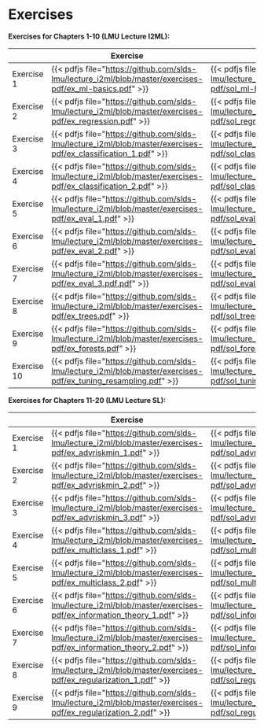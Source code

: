 # Exercises

__Exercises for Chapters 1-10 (LMU Lecture I2ML):__

|            | Exercise    | Solution |
| ---------| -------------- | -------------|
| Exercise 1 | {{< pdfjs file="https://github.com/slds-lmu/lecture_i2ml/blob/master/exercises-pdf/ex_ml-basics.pdf" >}} | {{< pdfjs file="https://github.com/slds-lmu/lecture_i2ml/blob/master/exercises-pdf/sol_ml-basics.pdf" >}} | 
| Exercise 2 | {{< pdfjs file="https://github.com/slds-lmu/lecture_i2ml/blob/master/exercises-pdf/ex_regression.pdf" >}} | {{< pdfjs file="https://github.com/slds-lmu/lecture_i2ml/blob/master/exercises-pdf/sol_regression.pdf" >}} | 
| Exercise 3 | {{< pdfjs file="https://github.com/slds-lmu/lecture_i2ml/blob/master/exercises-pdf/ex_classification_1.pdf" >}} | {{< pdfjs file="https://github.com/slds-lmu/lecture_i2ml/blob/master/exercises-pdf/sol_classification_1.pdf" >}} |
| Exercise 4 | {{< pdfjs file="https://github.com/slds-lmu/lecture_i2ml/blob/master/exercises-pdf/ex_classification_2.pdf" >}} | {{< pdfjs file="https://github.com/slds-lmu/lecture_i2ml/blob/master/exercises-pdf/sol_classification_2.pdf" >}} |
| Exercise 5 | {{< pdfjs file="https://github.com/slds-lmu/lecture_i2ml/blob/master/exercises-pdf/ex_eval_1.pdf" >}} | {{< pdfjs file="https://github.com/slds-lmu/lecture_i2ml/blob/master/exercises-pdf/sol_eval_1.pdf" >}} |
| Exercise 6 | {{< pdfjs file="https://github.com/slds-lmu/lecture_i2ml/blob/master/exercises-pdf/ex_eval_2.pdf" >}} | {{< pdfjs file="https://github.com/slds-lmu/lecture_i2ml/blob/master/exercises-pdf/sol_eval_2.pdf" >}} |
| Exercise 7 | {{< pdfjs file="https://github.com/slds-lmu/lecture_i2ml/blob/master/exercises-pdf/ex_eval_3.pdf.pdf" >}} | {{< pdfjs file="https://github.com/slds-lmu/lecture_i2ml/blob/master/exercises-pdf/sol_eval_3.pdf.pdf" >}} |
| Exercise 8 | {{< pdfjs file="https://github.com/slds-lmu/lecture_i2ml/blob/master/exercises-pdf/ex_trees.pdf" >}} | {{< pdfjs file="https://github.com/slds-lmu/lecture_i2ml/blob/master/exercises-pdf/sol_trees.pdf" >}} |
| Exercise 9 | {{< pdfjs file="https://github.com/slds-lmu/lecture_i2ml/blob/master/exercises-pdf/ex_forests.pdf" >}} | {{< pdfjs file="https://github.com/slds-lmu/lecture_i2ml/blob/master/exercises-pdf/sol_forests.pdf" >}} |
| Exercise 10 | {{< pdfjs file="https://github.com/slds-lmu/lecture_i2ml/blob/master/exercises-pdf/ex_tuning_resampling.pdf" >}} | {{< pdfjs file="https://github.com/slds-lmu/lecture_i2ml/blob/master/exercises-pdf/sol_tuning_resampling.pdf" >}} | 


__Exercises for Chapters 11-20 (LMU Lecture SL):__

|            | Exercise    | Solution |
| ---------| -------------- | -------------|
| Exercise 1 | {{< pdfjs file="https://github.com/slds-lmu/lecture_i2ml/blob/master/exercises-pdf/ex_advriskmin_1.pdf" >}} | {{< pdfjs file="https://github.com/slds-lmu/lecture_i2ml/blob/master/exercises-pdf/sol_advriskmin_1.pdf" >}} | 
| Exercise 2 | {{< pdfjs file="https://github.com/slds-lmu/lecture_i2ml/blob/master/exercises-pdf/ex_advriskmin_2.pdf" >}} | {{< pdfjs file="https://github.com/slds-lmu/lecture_i2ml/blob/master/exercises-pdf/sol_advriskmin_2.pdf" >}} | 
| Exercise 3 | {{< pdfjs file="https://github.com/slds-lmu/lecture_i2ml/blob/master/exercises-pdf/ex_advriskmin_3.pdf" >}} | {{< pdfjs file="https://github.com/slds-lmu/lecture_i2ml/blob/master/exercises-pdf/sol_advriskmin_3.pdf" >}} | 
| Exercise 4 | {{< pdfjs file="https://github.com/slds-lmu/lecture_i2ml/blob/master/exercises-pdf/ex_multiclass_1.pdf" >}} | {{< pdfjs file="https://github.com/slds-lmu/lecture_i2ml/blob/master/exercises-pdf/sol_multiclass_1.pdf" >}} |
| Exercise 5 | {{< pdfjs file="https://github.com/slds-lmu/lecture_i2ml/blob/master/exercises-pdf/ex_multiclass_2.pdf" >}} | {{< pdfjs file="https://github.com/slds-lmu/lecture_i2ml/blob/master/exercises-pdf/sol_multiclass_2.pdf" >}} |
| Exercise 6 | {{< pdfjs file="https://github.com/slds-lmu/lecture_i2ml/blob/master/exercises-pdf/ex_information_theory_1.pdf" >}} | {{< pdfjs file="https://github.com/slds-lmu/lecture_i2ml/blob/master/exercises-pdf/sol_information_theory_1.pdf" >}} |
| Exercise 7 | {{< pdfjs file="https://github.com/slds-lmu/lecture_i2ml/blob/master/exercises-pdf/ex_information_theory_2.pdf" >}} | {{< pdfjs file="https://github.com/slds-lmu/lecture_i2ml/blob/master/exercises-pdf/sol_information_theory_2.pdf" >}} |
| Exercise 8 | {{< pdfjs file="https://github.com/slds-lmu/lecture_i2ml/blob/master/exercises-pdf/ex_regularization_1.pdf" >}} | {{< pdfjs file="https://github.com/slds-lmu/lecture_i2ml/blob/master/exercises-pdf/sol_regularization_1.pdf" >}} |
| Exercise 9 | {{< pdfjs file="https://github.com/slds-lmu/lecture_i2ml/blob/master/exercises-pdf/ex_regularization_2.pdf" >}} | {{< pdfjs file="https://github.com/slds-lmu/lecture_i2ml/blob/master/exercises-pdf/sol_regularization_2.pdf" >}} |
